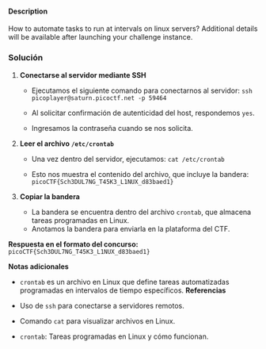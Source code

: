 #### Description

How to automate tasks to run at intervals on linux servers?
Additional details will be available after launching your challenge instance.

### **Solución**

1. **Conectarse al servidor mediante SSH**
    
    - Ejecutamos el siguiente comando para conectarnos al servidor:
        `ssh picoplayer@saturn.picoctf.net -p 59464`
        
    - Al solicitar confirmación de autenticidad del host, respondemos `yes`.
    - Ingresamos la contraseña cuando se nos solicita.
2. **Leer el archivo `/etc/crontab`**
    
    - Una vez dentro del servidor, ejecutamos:
        `cat /etc/crontab`
        
    - Esto nos muestra el contenido del archivo, que incluye la bandera:
      `picoCTF{Sch3DUL7NG_T45K3_L1NUX_d83baed1}`
        
3. **Copiar la bandera**
    
    - La bandera se encuentra dentro del archivo `crontab`, que almacena tareas programadas en Linux.
    - Anotamos la bandera para enviarla en la plataforma del CTF.

**Respuesta en el formato del concurso:**
`picoCTF{Sch3DUL7NG_T45K3_L1NUX_d83baed1}`

 **Notas adicionales**
- `crontab` es un archivo en Linux que define tareas automatizadas programadas en intervalos de tiempo específicos.
 **Referencias**

- Uso de `ssh` para conectarse a servidores remotos.
- Comando `cat` para visualizar archivos en Linux.
- `crontab`: Tareas programadas en Linux y cómo funcionan.